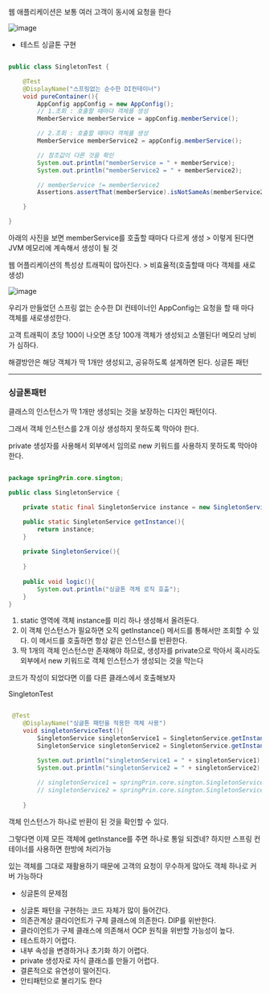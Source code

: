 웹 애플리케이션은 보통 여러 고객이 동시에 요청을 한다

![image](https://user-images.githubusercontent.com/78454649/148955073-cbfc5515-68ee-49c6-9a9e-1d7582971b2d.png)

- 테스트 싱글톤 구현




```java

public class SingletonTest {

    @Test
    @DisplayName("스프링없는 순수한 DI컨테이너")
    void pureContainer(){
        AppConfig appConfig = new AppConfig();
        // 1.조회 : 호출할 때마다 객체를 생성
        MemberService memberService = appConfig.memberService();

        // 2.조회 : 호출할 때마다 객체를 생성
        MemberService memberService2 = appConfig.memberService();

        // 참조값이 다른 것을 확인
        System.out.println("memberService = " + memberService);
        System.out.println("memberService2 = " + memberService2);

        // memberService != memberService2
        Assertions.assertThat(memberService).isNotSameAs(memberService2);

    }

}

```

아래의 사진을 보면 memberService를 호출할 때마다 다르게 생성 > 이렇게 된다면 JVM 메모리에 계속해서 생성이 될 것

웹 어플리케이션의 특성상 트래픽이 많아진다. > 비효율적(호출할때 마다 객체를 새로 생성)

![image](https://user-images.githubusercontent.com/78454649/148956727-390126c8-769c-4b33-a433-41bb62d967c0.png)

우리가 만들었던 스프링 없는 순수한 DI 컨테이너인 AppConfig는 요청을 할 때 마다 객체를 새로생성한다.

고객 트래픽이 초당 100이 나오면 초당 100개 객체가 생성되고 소멸된다! 메모리 낭비가 심하다.

해결방안은 해당 객체가 딱 1개만 생성되고, 공유하도록 설계하면 된다. 싱글톤 패턴

---

### 싱글톤패턴


클래스의 인스턴스가 딱 1개만 생성되는 것을 보장하는 디자인 패턴이다.

그래서 객체 인스턴스를 2개 이상 생성하지 못하도록 막아야 한다.

private 생성자를 사용해서 외부에서 임의로 new 키워드를 사용하지 못하도록 막아야 한다.

```java

package springPrin.core.sington;

public class SingletonService {

    private static final SingletonService instance = new SingletonService();

    public static SingletonService getInstance(){
        return instance;
    }
    
    private SingletonService(){
        
    }
    
    public void logic(){
        System.out.println("싱글톤 객체 로직 호출");
    }
}

```

1. static 영역에 객체 instance를 미리 하나 생성해서 올려둔다.
2. 이 객체 인스턴스가 필요하면 오직 getInstance() 메서드를 통해서만 조회할 수 있다. 이 메서드를
호출하면 항상 같은 인스턴스를 반환한다.
3. 딱 1개의 객체 인스턴스만 존재해야 하므로, 생성자를 private으로 막아서 혹시라도 외부에서 new 
키워드로 객체 인스턴스가 생성되는 것을 막는다


코드가 작성이 되었다면 이를 다른 클래스에서 호출해보자 

SingletonTest
```java

 @Test
    @DisplayName("싱글톤 패턴을 적용한 객체 사용")
    void singletonServiceTest(){
        SingletonService singletonService1 = SingletonService.getInstance();
        SingletonService singletonService2 = SingletonService.getInstance();

        System.out.println("singletonService1 = " + singletonService1);
        System.out.println("singletonService2 = " + singletonService2);
        
        // singletonService1 = springPrin.core.sington.SingletonService@ab7395e
        // singletonService2 = springPrin.core.sington.SingletonService@ab7395e
        
    }

```

객체 인스턴스가 하나로 반환이 된 것을 확인할 수 있다.

그렇다면 이제 모든 객체에 getInstance를 주면 하나로 통일 되겠네? 하지만 스프링 컨테이너를 사용하면 한방에 처리가능

있는 객체를 그대로 재활용하기 때문에 고객의 요청이 무수하게 많아도 객체 하나로 커버 가능하다

- 싱글톤의 문제점

* 싱글톤 패턴을 구현하는 코드 자체가 많이 들어간다.
* 의존관계상 클라이언트가 구체 클래스에 의존한다. DIP를 위반한다.
* 클라이언트가 구체 클래스에 의존해서 OCP 원칙을 위반할 가능성이 높다.
* 테스트하기 어렵다.
* 내부 속성을 변경하거나 초기화 하기 어렵다.
* private 생성자로 자식 클래스를 만들기 어렵다.
* 결론적으로 유연성이 떨어진다.
* 안티패턴으로 불리기도 한다




